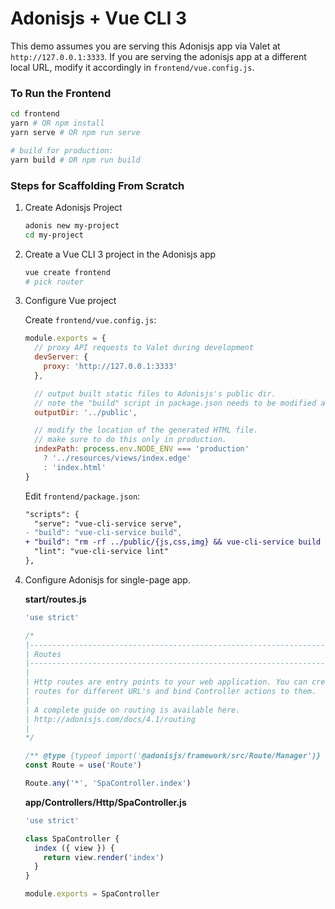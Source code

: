 # Adonisjs + Vue CLI 3

This demo assumes you are serving this Adonisjs app via Valet at `http://127.0.0.1:3333`. If you are serving the adonisjs app at a different local URL, modify it accordingly in `frontend/vue.config.js`.

### To Run the Frontend

``` sh
cd frontend
yarn # OR npm install
yarn serve # OR npm run serve

# build for production:
yarn build # OR npm run build
```

### Steps for Scaffolding From Scratch

1. Create Adonisjs Project

    ``` sh
    adonis new my-project
    cd my-project
    ```

2. Create a Vue CLI 3 project in the Adonisjs app

    ``` sh
    vue create frontend
    # pick router
    ```

3. Configure Vue project

    Create `frontend/vue.config.js`:

    ``` js
    module.exports = {
      // proxy API requests to Valet during development
      devServer: {
        proxy: 'http://127.0.0.1:3333'
      },

      // output built static files to Adonisjs's public dir.
      // note the "build" script in package.json needs to be modified as well.
      outputDir: '../public',

      // modify the location of the generated HTML file.
      // make sure to do this only in production.
      indexPath: process.env.NODE_ENV === 'production'
        ? '../resources/views/index.edge'
        : 'index.html'
    }
    ```

    Edit `frontend/package.json`:

    ``` diff
    "scripts": {
      "serve": "vue-cli-service serve",
    - "build": "vue-cli-service build",
    + "build": "rm -rf ../public/{js,css,img} && vue-cli-service build --no-clean",
      "lint": "vue-cli-service lint"
    },
    ```

4. Configure Adonisjs for single-page app.

    **start/routes.js**

    ``` js
   'use strict'

    /*
    |--------------------------------------------------------------------------
    | Routes
    |--------------------------------------------------------------------------
    |
    | Http routes are entry points to your web application. You can create
    | routes for different URL's and bind Controller actions to them.
    |
    | A complete guide on routing is available here.
    | http://adonisjs.com/docs/4.1/routing
    |
    */

    /** @type {typeof import('@adonisjs/framework/src/Route/Manager')} */
    const Route = use('Route')

    Route.any('*', 'SpaController.index')
    ```

    **app/Controllers/Http/SpaController.js**

    ``` js
    'use strict'

    class SpaController {
      index ({ view }) {
        return view.render('index')
      }
    }

    module.exports = SpaController
    ```

